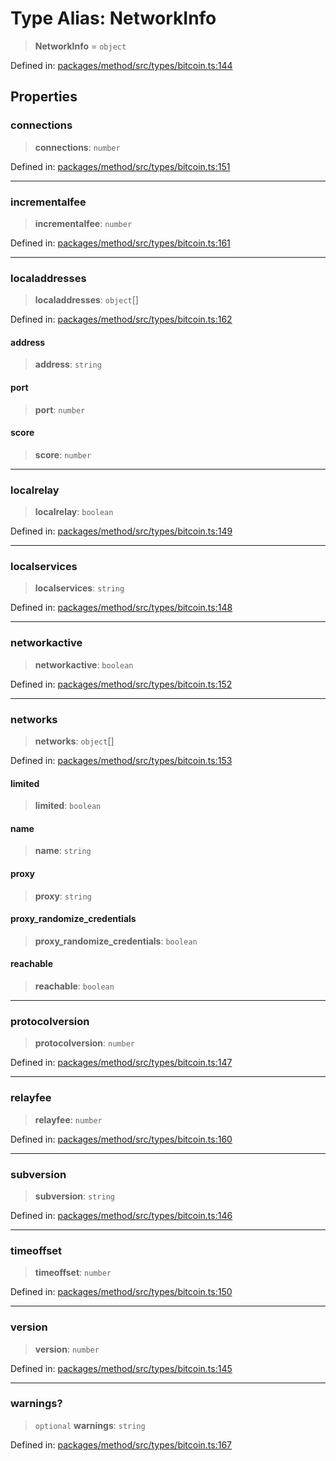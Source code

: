# Type Alias: NetworkInfo

> **NetworkInfo** = `object`

Defined in: [packages/method/src/types/bitcoin.ts:144](https://github.com/dcdpr/did-btcr2-js/blob/4a717493e735221d072999f212891939f4de3f23/packages/method/src/types/bitcoin.ts#L144)

## Properties

### connections

> **connections**: `number`

Defined in: [packages/method/src/types/bitcoin.ts:151](https://github.com/dcdpr/did-btcr2-js/blob/4a717493e735221d072999f212891939f4de3f23/packages/method/src/types/bitcoin.ts#L151)

***

### incrementalfee

> **incrementalfee**: `number`

Defined in: [packages/method/src/types/bitcoin.ts:161](https://github.com/dcdpr/did-btcr2-js/blob/4a717493e735221d072999f212891939f4de3f23/packages/method/src/types/bitcoin.ts#L161)

***

### localaddresses

> **localaddresses**: `object`[]

Defined in: [packages/method/src/types/bitcoin.ts:162](https://github.com/dcdpr/did-btcr2-js/blob/4a717493e735221d072999f212891939f4de3f23/packages/method/src/types/bitcoin.ts#L162)

#### address

> **address**: `string`

#### port

> **port**: `number`

#### score

> **score**: `number`

***

### localrelay

> **localrelay**: `boolean`

Defined in: [packages/method/src/types/bitcoin.ts:149](https://github.com/dcdpr/did-btcr2-js/blob/4a717493e735221d072999f212891939f4de3f23/packages/method/src/types/bitcoin.ts#L149)

***

### localservices

> **localservices**: `string`

Defined in: [packages/method/src/types/bitcoin.ts:148](https://github.com/dcdpr/did-btcr2-js/blob/4a717493e735221d072999f212891939f4de3f23/packages/method/src/types/bitcoin.ts#L148)

***

### networkactive

> **networkactive**: `boolean`

Defined in: [packages/method/src/types/bitcoin.ts:152](https://github.com/dcdpr/did-btcr2-js/blob/4a717493e735221d072999f212891939f4de3f23/packages/method/src/types/bitcoin.ts#L152)

***

### networks

> **networks**: `object`[]

Defined in: [packages/method/src/types/bitcoin.ts:153](https://github.com/dcdpr/did-btcr2-js/blob/4a717493e735221d072999f212891939f4de3f23/packages/method/src/types/bitcoin.ts#L153)

#### limited

> **limited**: `boolean`

#### name

> **name**: `string`

#### proxy

> **proxy**: `string`

#### proxy\_randomize\_credentials

> **proxy\_randomize\_credentials**: `boolean`

#### reachable

> **reachable**: `boolean`

***

### protocolversion

> **protocolversion**: `number`

Defined in: [packages/method/src/types/bitcoin.ts:147](https://github.com/dcdpr/did-btcr2-js/blob/4a717493e735221d072999f212891939f4de3f23/packages/method/src/types/bitcoin.ts#L147)

***

### relayfee

> **relayfee**: `number`

Defined in: [packages/method/src/types/bitcoin.ts:160](https://github.com/dcdpr/did-btcr2-js/blob/4a717493e735221d072999f212891939f4de3f23/packages/method/src/types/bitcoin.ts#L160)

***

### subversion

> **subversion**: `string`

Defined in: [packages/method/src/types/bitcoin.ts:146](https://github.com/dcdpr/did-btcr2-js/blob/4a717493e735221d072999f212891939f4de3f23/packages/method/src/types/bitcoin.ts#L146)

***

### timeoffset

> **timeoffset**: `number`

Defined in: [packages/method/src/types/bitcoin.ts:150](https://github.com/dcdpr/did-btcr2-js/blob/4a717493e735221d072999f212891939f4de3f23/packages/method/src/types/bitcoin.ts#L150)

***

### version

> **version**: `number`

Defined in: [packages/method/src/types/bitcoin.ts:145](https://github.com/dcdpr/did-btcr2-js/blob/4a717493e735221d072999f212891939f4de3f23/packages/method/src/types/bitcoin.ts#L145)

***

### warnings?

> `optional` **warnings**: `string`

Defined in: [packages/method/src/types/bitcoin.ts:167](https://github.com/dcdpr/did-btcr2-js/blob/4a717493e735221d072999f212891939f4de3f23/packages/method/src/types/bitcoin.ts#L167)
